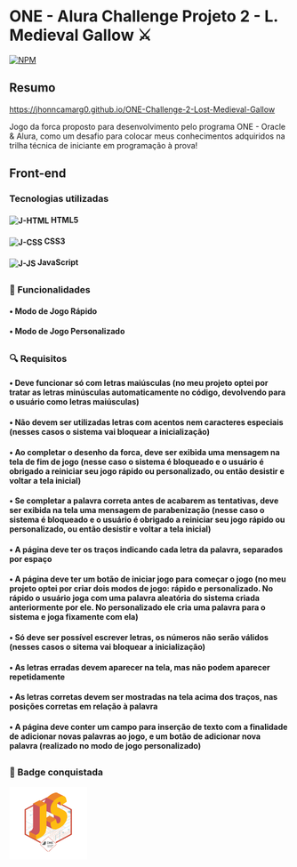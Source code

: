 # ONE - Alura Challenge Projeto 2 - L. Medieval Gallow ⚔️
[![NPM](https://img.shields.io/npm/l/react)](https://github.com/jhonncamarg0/ONE-Challenge-1-Good-Lock-Criptografia-e-Descriptografia/blob/main/LICENSE)

## Resumo

https://jhonncamarg0.github.io/ONE-Challenge-2-Lost-Medieval-Gallow

Jogo da forca proposto para desenvolvimento pelo programa ONE - Oracle & Alura, como um desafio para colocar meus conhecimentos adquiridos na trilha técnica de iniciante em programação à prova!

## Front-end

### Tecnologias utilizadas

#### <img align="center" alt="J-HTML" height="30" width="40" src="https://cdn.jsdelivr.net/gh/devicons/devicon/icons/html5/html5-original.svg"> HTML5
#### <img align="center" alt="J-CSS" height="30" width="40" src="https://cdn.jsdelivr.net/gh/devicons/devicon/icons/css3/css3-original.svg"> CSS3
#### <img align="center" alt="J-JS" height="30" width="40" src="https://cdn.jsdelivr.net/gh/devicons/devicon/icons/javascript/javascript-original.svg"> JavaScript

##

### 🎯 Funcionalidades

#### • Modo de Jogo Rápido
#### • Modo de Jogo Personalizado

##

### 🔍 Requisitos

#### • Deve funcionar só com letras maiúsculas (no meu projeto optei por tratar as letras minúsculas automaticamente no código, devolvendo para o usuário como letras maiúsculas)
#### • Não devem ser utilizadas letras com acentos nem caracteres especiais (nesses casos o sistema vai bloquear a inicialização)
#### • Ao completar o desenho da forca, deve ser exibida uma mensagem na tela de fim de jogo (nesse caso o sistema é bloqueado e o usuário é obrigado a reiniciar seu jogo rápido ou personalizado, ou então desistir e voltar a tela inicial)
#### • Se completar a palavra correta antes de acabarem as tentativas, deve ser exibida na tela uma mensagem de parabenização (nesse caso o sistema é bloqueado e o usuário é obrigado a reiniciar seu jogo rápido ou personalizado, ou então desistir e voltar a tela inicial)
#### • A página deve ter os traços indicando cada letra da palavra, separados por espaço
#### • A página deve ter um botão de iniciar jogo para começar o jogo (no meu projeto optei por criar dois modos de jogo: rápido e personalizado. No rápido o usuário joga com uma palavra aleatória do sistema criada anteriormente por ele. No personalizado ele cria uma palavra para o sistema e joga fixamente com ela)
#### • Só deve ser possível escrever letras, os números não serão válidos (nesses casos o sitema vai bloquear a inicialização)
#### • As letras erradas devem aparecer na tela, mas não podem aparecer repetidamente
#### • As letras corretas devem ser mostradas na tela acima dos traços, nas posições corretas em relação à palavra
#### • A página deve conter um campo para inserção de texto com a finalidade de adicionar novas palavras ao jogo, e um botão de adicionar nova palavra (realizado no modo de jogo personalizado)

##

### 🏅 Badge conquistada

<img align="center" alt="J-ONE-Challenge-2" height="130" width="140" src="https://github.com/jhonncamarg0/oracle-next-education/blob/main/Badges/challenge2.png">
